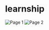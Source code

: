# learnship

![Page 1](https://user-images.githubusercontent.com/80626067/144362238-b4734da0-d99f-4959-b917-3cb2bf83c62c.png)
![Page 2](https://user-images.githubusercontent.com/80626067/144362249-043fd7ba-d183-4eb4-b686-f75cfbb2da1c.png)
